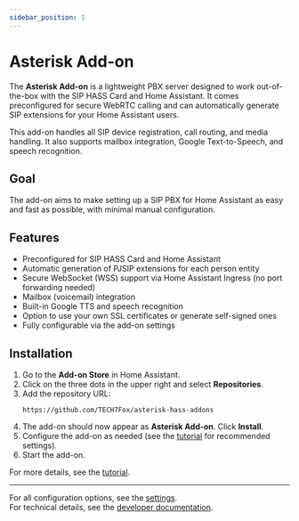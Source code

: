 ```yaml
---
sidebar_position: 1
---
```


# Asterisk Add-on

The **Asterisk Add-on** is a lightweight PBX server designed to work out-of-the-box with the SIP HASS Card and Home Assistant. It comes preconfigured for secure WebRTC calling and can automatically generate SIP extensions for your Home Assistant users.

This add-on handles all SIP device registration, call routing, and media handling. It also supports mailbox integration, Google Text-to-Speech, and speech recognition.

## Goal

The add-on aims to make setting up a SIP PBX for Home Assistant as easy and fast as possible, with minimal manual configuration.

## Features

- Preconfigured for SIP HASS Card and Home Assistant
- Automatic generation of PJSIP extensions for each person entity
- Secure WebSocket (WSS) support via Home Assistant Ingress (no port forwarding needed)
- Mailbox (voicemail) integration
- Built-in Google TTS and speech recognition
- Option to use your own SSL certificates or generate self-signed ones
- Fully configurable via the add-on settings

## Installation

1. Go to the **Add-on Store** in Home Assistant.
2. Click on the three dots in the upper right and select **Repositories**.
3. Add the repository URL:  
   ```
   https://github.com/TECH7Fox/asterisk-hass-addons
   ```
4. The add-on should now appear as **Asterisk Add-on**. Click **Install**.
5. Configure the add-on as needed (see the [tutorial](../tutorial/add-on.md) for recommended settings).
6. Start the add-on.

For more details, see the [tutorial](../tutorial/add-on.md).

---

For all configuration options, see the [settings](./settings.md).  
For technical details, see the [developer documentation](../developers/add-on/introduction.md).